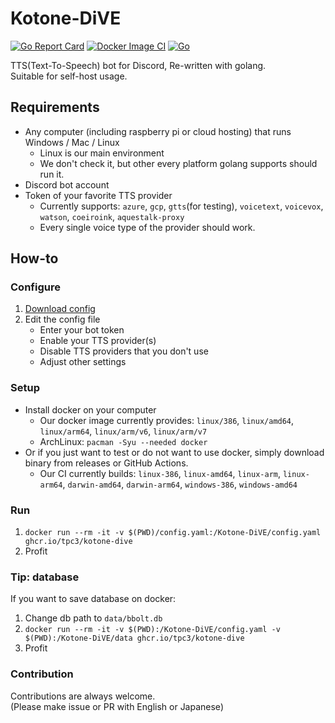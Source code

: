 # Kotone-DiVE

[![Go Report Card](https://goreportcard.com/badge/github.com/tpc3/kotone-dive)](https://goreportcard.com/report/github.com/tpc3/kotone-dive)
[![Docker Image CI](https://github.com/tpc3/Kotone-DiVE/actions/workflows/docker-image.yml/badge.svg)](https://github.com/tpc3/Kotone-DiVE/actions/workflows/docker-image.yml)
[![Go](https://github.com/tpc3/Kotone-DiVE/actions/workflows/go.yml/badge.svg)](https://github.com/tpc3/Kotone-DiVE/actions/workflows/go.yml)

TTS(Text-To-Speech) bot for Discord, Re-written with golang.  
Suitable for self-host usage.

## Requirements

* Any computer (including raspberry pi or cloud hosting) that runs Windows / Mac / Linux
  * Linux is our main environment
  * We don't check it, but other every platform golang supports should run it.
* Discord bot account
* Token of your favorite TTS provider
  * Currently supports: `azure`, `gcp`, `gtts`(for testing), `voicetext`, `voicevox`, `watson`, `coeiroink`, `aquestalk-proxy`
  * Every single voice type of the provider should work.

## How-to

### Configure

1. [Download config](https://raw.githubusercontent.com/tpc3/Kotone-DiVE/master/config.yaml)
1. Edit the config file
    * Enter your bot token
    * Enable your TTS provider(s)
    * Disable TTS providers that you don't use
    * Adjust other settings

### Setup

* Install docker on your computer
  * Our docker image currently provides: `linux/386`, `linux/amd64`, `linux/arm64`, `linux/arm/v6`, `linux/arm/v7`
  * ArchLinux: `pacman -Syu --needed docker`
* Or if you just want to test or do not want to use docker, simply download binary from releases or GitHub Actions.
  * Our CI currently builds: `linux-386`, `linux-amd64`, `linux-arm`, `linux-arm64`, `darwin-amd64`, `darwin-arm64`, `windows-386`, `windows-amd64`

### Run

1. `docker run --rm -it -v $(PWD)/config.yaml:/Kotone-DiVE/config.yaml ghcr.io/tpc3/kotone-dive`
1. Profit

### Tip: database

If you want to save database on docker:

1. Change db path to `data/bbolt.db`
1. `docker run --rm -it -v $(PWD):/Kotone-DiVE/config.yaml -v $(PWD):/Kotone-DiVE/data ghcr.io/tpc3/kotone-dive`
1. Profit

### Contribution

Contributions are always welcome.  
(Please make issue or PR with English or Japanese)
